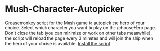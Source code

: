 # Mush-Character-Autopicker
Greasemonkey script for the Mush game to autopick the hero of your choice.
Select which character you want to play on the /chooseHero page.
Don't close the tab (you can minimize or work on other tabs meanwhile), the script will reload the page every 3 minutes and will join the ship when the hero of your choise is available.
<a href="https://github.com/HwangLiu/Mush-Character-Autopicker/raw/release/MCA_1.2.js">Install the script</a>
